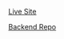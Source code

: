 [Live Site](https://ioa-sa-polarization-mapper.streamlit.app/)

[Backend Repo](https://github.com/AbdullahKhetran/ioa-polarization-mapper-backend)